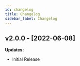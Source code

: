 ```yaml
---
id: changelog
title: Changelog
sidebar_label: Changelog
---
```


## v2.0.0 - [2022-06-08]

**Updates:**
- Initial Release